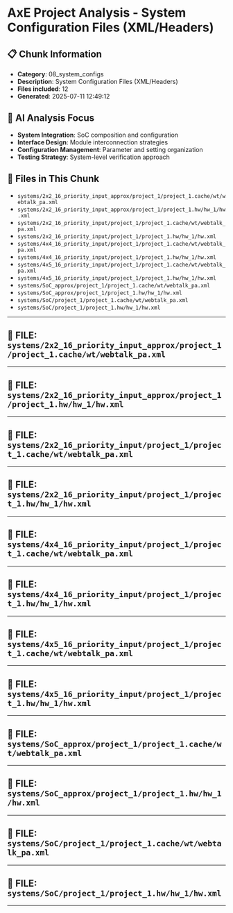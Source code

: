 # AxE Project Analysis - System Configuration Files (XML/Headers)

## 📋 Chunk Information
- **Category**: 08_system_configs
- **Description**: System Configuration Files (XML/Headers)
- **Files included**: 12
- **Generated**: 2025-07-11 12:49:12

## 🎯 AI Analysis Focus

- **System Integration**: SoC composition and configuration
- **Interface Design**: Module interconnection strategies
- **Configuration Management**: Parameter and setting organization
- **Testing Strategy**: System-level verification approach

## 📁 Files in This Chunk

- `systems/2x2_16_priority_input_approx/project_1/project_1.cache/wt/webtalk_pa.xml`
- `systems/2x2_16_priority_input_approx/project_1/project_1.hw/hw_1/hw.xml`
- `systems/2x2_16_priority_input/project_1/project_1.cache/wt/webtalk_pa.xml`
- `systems/2x2_16_priority_input/project_1/project_1.hw/hw_1/hw.xml`
- `systems/4x4_16_priority_input/project_1/project_1.cache/wt/webtalk_pa.xml`
- `systems/4x4_16_priority_input/project_1/project_1.hw/hw_1/hw.xml`
- `systems/4x5_16_priority_input/project_1/project_1.cache/wt/webtalk_pa.xml`
- `systems/4x5_16_priority_input/project_1/project_1.hw/hw_1/hw.xml`
- `systems/SoC_approx/project_1/project_1.cache/wt/webtalk_pa.xml`
- `systems/SoC_approx/project_1/project_1.hw/hw_1/hw.xml`
- `systems/SoC/project_1/project_1.cache/wt/webtalk_pa.xml`
- `systems/SoC/project_1/project_1.hw/hw_1/hw.xml`

---


## 📄 FILE: `systems/2x2_16_priority_input_approx/project_1/project_1.cache/wt/webtalk_pa.xml`


---


## 📄 FILE: `systems/2x2_16_priority_input_approx/project_1/project_1.hw/hw_1/hw.xml`


---


## 📄 FILE: `systems/2x2_16_priority_input/project_1/project_1.cache/wt/webtalk_pa.xml`


---


## 📄 FILE: `systems/2x2_16_priority_input/project_1/project_1.hw/hw_1/hw.xml`


---


## 📄 FILE: `systems/4x4_16_priority_input/project_1/project_1.cache/wt/webtalk_pa.xml`


---


## 📄 FILE: `systems/4x4_16_priority_input/project_1/project_1.hw/hw_1/hw.xml`


---


## 📄 FILE: `systems/4x5_16_priority_input/project_1/project_1.cache/wt/webtalk_pa.xml`


---


## 📄 FILE: `systems/4x5_16_priority_input/project_1/project_1.hw/hw_1/hw.xml`


---


## 📄 FILE: `systems/SoC_approx/project_1/project_1.cache/wt/webtalk_pa.xml`


---


## 📄 FILE: `systems/SoC_approx/project_1/project_1.hw/hw_1/hw.xml`


---


## 📄 FILE: `systems/SoC/project_1/project_1.cache/wt/webtalk_pa.xml`


---


## 📄 FILE: `systems/SoC/project_1/project_1.hw/hw_1/hw.xml`


---

